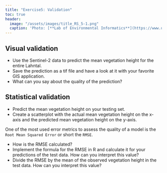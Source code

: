 ```yaml
---
title: "Exercise5: Validation"
toc: true
header:
  image: "/assets/images/title_RS_5-1.png"
  caption: 'Photo: [**Lab of Environmental Informatics**](https://www.uni-marburg.de/en/fb19/disciplines/physisch/environmentalinformatics){:target="_blank"}'
--- 
```



## Visual validation

* Use the Sentinel-2 data to predict the mean vegetation height for the entire Lahntal.
* Save the prediction as a tif file and have a look at it with your favorite GIS application.
* What can you say about the quality of the prediction?



## Statistical validation

* Predict the mean vegetation height on your testing set.
* Create a scatterplot with the actual mean vegetation height on the x-axis and the predicted mean vegetation height on the y-axis.

One of the most used error metrics to assess the quality of a model is the `Root Mean Squared Error` or short the `RMSE`.

* How is the RMSE calculated?
* Implement the formula for the RMSE in R and calculate it for your predictions of the test data. How can you interpret this value?
* Divide the RMSE by the mean of the observed vegetation height in the test data. How can you interpret this value?




